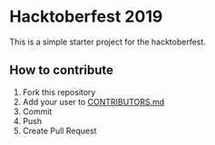 # Hacktoberfest 2019
This is a simple starter project for the hacktoberfest.

## How to contribute

1. Fork this repository
2. Add your user to [CONTRIBUTORS.md](CONTRIBUTORS.md)
3. Commit
4. Push
5. Create Pull Request
